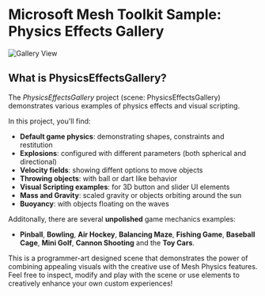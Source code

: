 # Microsoft Mesh Toolkit Sample: Physics Effects Gallery

![Gallery View](docs/GalleryView.png)

## What is PhysicsEffectsGallery?

The *PhysicsEffectsGallery* project (scene: PhysicsEffectsGallery) demonstrates various examples of physics effects and visual scripting.

In this project, you'll find:

* **Default game physics**: demonstrating shapes, constraints and restitution
* **Explosions**: configured with different parameters (both spherical and directional)
* **Velocity fields**: showing diffent options to move objects
* **Throwing objects**: with ball or dart like behavior
* **Visual Scripting examples**: for 3D button and slider UI elements
* **Mass and Gravity**: scaled gravity or objects orbiting around the sun
* **Buoyancy**: with objects floating on the waves

Additonally, there are several **unpolished** game mechanics examples:

* **Pinball**, **Bowling**, **Air Hockey**, **Balancing Maze**, **Fishing Game**, **Baseball Cage**, **Mini Golf**, **Cannon Shooting** and the **Toy Cars**.

This is a programmer-art designed scene that demonstrates the power of combining appealing visuals with the creative use of Mesh Physics features. Feel free to inspect, modify and play with the scene or use elements to creatively enhance your own custom experiences!
